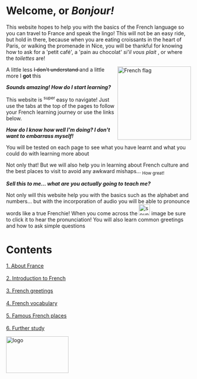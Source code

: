 <h1> <strong> Welcome, or <i> Bonjour! </i> </strong> </h1>
<body> 
  This website hopes to help you with the basics of the French language so you can travel to France and speak the lingo! 
  This will not be an easy ride, but hold in there, because when you are eating croissants in the heart of Paris, or walking the promenade in Nice, you will be thankful for knowing how to ask for a 'petit café', a 'pain au chocolat' <i> si'il vous plait </i>, or where the <i> toilettes </i> are! 
  <p> <img src="https://upload.wikimedia.org/wikipedia/commons/thumb/6/63/N%C3%A9cropole_nationale_de_Sigolsheim_2013_38.jpg/1920px-N%C3%A9cropole_nationale_de_Sigolsheim_2013_38.jpg" alt="French flag" style="float:right;width:200px;height:200px;" >
   A little less <strike> I don't understand </strike> and a little more I <strong> got </strong> this </p>
  </body>
<p>
  <strong> <i> Sounds amazing! How do I start learning? </i> </strong> 
  </p> <p>
  This website is <sup> super </sup> easy to navigate! Just use the tabs at the top of the pages to follow your French learning journey or use the links below. </p>
  <p> <strong> <i> How do I know how well I'm doing? I don't want to embarrass myself! </i> </strong> </p>
  <p> You will be tested on each page to see what you have learnt and what you could do with learning more about </p>
  <p> Not only that! But we will also help you in learning about French culture and the best places to visit to avoid any awkward mishaps... <sub> How great!</sub> </p>
<p> <strong> <i> Sell this to me... what are you actually going to teach me? </i> </strong> </p>
<p> Not only will this website help you with the basics such as the alphabet and numbers... but with the incorporation of audio you will be able to pronounce words like a true Frenchie! When you come across the <img src="https://upload.wikimedia.org/wikipedia/commons/thumb/d/d6/Emoji_u1f509.svg/70px-Emoji_u1f509.svg.png" alt= "sound image" width="30" height="30" > image be sure to click it to hear the pronunciation! You will also learn common greetings and how to ask simple questions </p>
<p> </p>
<h1> Contents </h1> 
<body>
  <a  href="https://georginah2.github.io/SML5202-final-Hutt/page2.html" > 1. About France </a> <br> <br>
  <a  href="https://georginah2.github.io/SML5202-final-Hutt/page3.html" > 2. Introduction to French  </a> <br> <br>
   <a  href="https://georginah2.github.io/SML5202-final-Hutt/page4.html" > 3. French greetings </a> <br> <br>
  <a  href="https://georginah2.github.io/SML5202-final-Hutt/page5.html" > 4. French vocabulary </a> <br> <br>
 <a  href="https://georginah2.github.io/SML5202-final-Hutt/page6.html" > 5. Famous French places  </a> <br> <br>
  <a  href= "https://georginah2.github.io/SML5202-final-Hutt/page7.html"> 6. Further study </a> <br>
 </body>
<p> </p>
<p> </p>
<p> </p>
<p> </p>
<p> </p>
<img src="https://lh3.googleusercontent.com/6YD0zyhoGsxyLcPUsh7hfqE8seiPtd0eQa5S8hI-ebwZnc4RgYEHy3v-ARqhbfVb9jfySXDCM8tL2EBzPn5GiFx04Pw028rqvB0CDZzICY1htyYX4XNcb2KKzpadiuKApC-2JKl8jw=w2400" alt= "logo" height="100" width= "170" >
